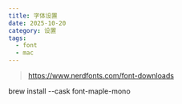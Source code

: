 ```yaml
---
title: 字体设置
date: 2025-10-20
category: 设置
tags:
  - font
  - mac
---
```


> https://www.nerdfonts.com/font-downloads

<!-- https://ohmyposh.dev/docs/installation/fonts -->

brew install --cask font-maple-mono
